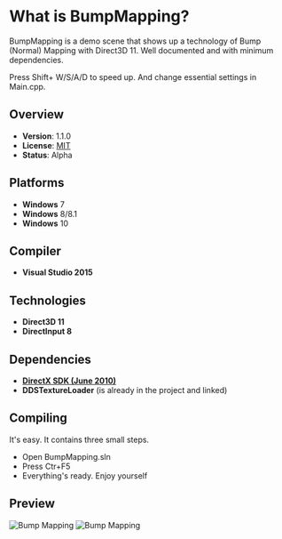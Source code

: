 What is BumpMapping?
====================
BumpMapping is a demo scene that shows up a technology of Bump (Normal) Mapping with Direct3D 11. Well documented and with minimum dependencies.

Press Shift+ W/S/A/D to speed up. And change essential settings in Main.cpp.

Overview
--------
- **Version**: 1.1.0
- **License**: [MIT](https://github.com/weelhelmer/BumpMapping/master/LICENSE)
- **Status**: Alpha

Platforms
-------------------
- **Windows** 7
- **Windows** 8/8.1
- **Windows** 10

Compiler
------------------
- **Visual Studio 2015**

Technologies
-----------------
- **Direct3D 11**
- **DirectInput 8**

Dependencies
------------
- [**DirectX SDK (June 2010)**](https://www.microsoft.com/en-us/download/details.aspx?id=6812)
- **DDSTextureLoader** (is already in the project and linked)

Compiling
---------
It's easy. It contains three small steps.
- Open BumpMapping.sln
- Press Ctr+F5
- Everything's ready. Enjoy yourself

Preview
-----------
![Bump Mapping](http://images.vfl.ru/ii/1529655624/6a3d5a25/22206808.jpg)
![Bump Mapping](http://images.vfl.ru/ii/1529655625/7b308706/22206809.jpg)
